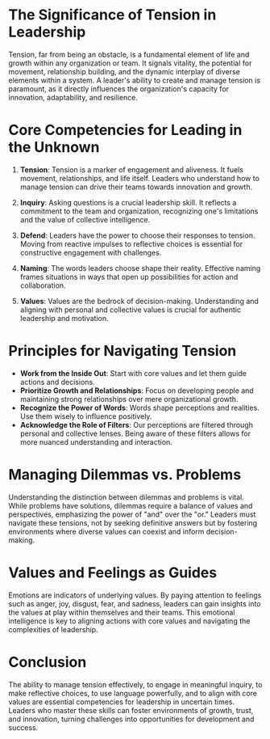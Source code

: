 # The Significance of Tension in Leadership

Tension, far from being an obstacle, is a fundamental element of life and growth within any organization or team. It signals vitality, the potential for movement, relationship building, and the dynamic interplay of diverse elements within a system. A leader's ability to create and manage tension is paramount, as it directly influences the organization's capacity for innovation, adaptability, and resilience.

# Core Competencies for Leading in the Unknown

1. **Tension**:
Tension is a marker of engagement and aliveness. It fuels movement, relationships, and life itself. Leaders who understand how to manage tension can drive their teams towards innovation and growth.

2. **Inquiry**:
Asking questions is a crucial leadership skill. It reflects a commitment to the team and organization, recognizing one's limitations and the value of collective intelligence.

3. **Defend**:
Leaders have the power to choose their responses to tension. Moving from reactive impulses to reflective choices is essential for constructive engagement with challenges.

4. **Naming**:
The words leaders choose shape their reality. Effective naming frames situations in ways that open up possibilities for action and collaboration.

5. **Values**:
Values are the bedrock of decision-making. Understanding and aligning with personal and collective values is crucial for authentic leadership and motivation.

# Principles for Navigating Tension

- **Work from the Inside Out**: Start with core values and let them guide actions and decisions.
- **Prioritize Growth and Relationships**: Focus on developing people and maintaining strong relationships over mere organizational growth.
- **Recognize the Power of Words**: Words shape perceptions and realities. Use them wisely to influence positively.
- **Acknowledge the Role of Filters**: Our perceptions are filtered through personal and collective lenses. Being aware of these filters allows for more nuanced understanding and interaction.

# Managing Dilemmas vs. Problems

Understanding the distinction between dilemmas and problems is vital. While problems have solutions, dilemmas require a balance of values and perspectives, emphasizing the power of "and" over the "or." Leaders must navigate these tensions, not by seeking definitive answers but by fostering environments where diverse values can coexist and inform decision-making.

# Values and Feelings as Guides

Emotions are indicators of underlying values. By paying attention to feelings such as anger, joy, disgust, fear, and sadness, leaders can gain insights into the values at play within themselves and their teams. This emotional intelligence is key to aligning actions with core values and navigating the complexities of leadership.

# Conclusion

The ability to manage tension effectively, to engage in meaningful inquiry, to make reflective choices, to use language powerfully, and to align with core values are essential competencies for leadership in uncertain times. Leaders who master these skills can foster environments of growth, trust, and innovation, turning challenges into opportunities for development and success.